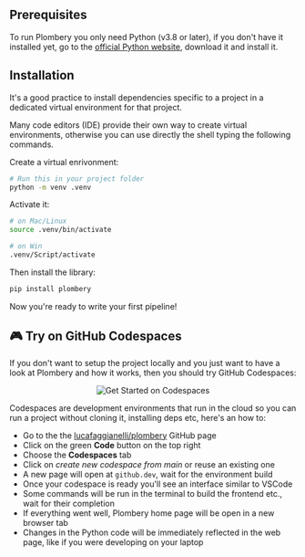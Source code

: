 ## Prerequisites

To run Plombery you only need Python (v3.8 or later), if you don't have it installed yet, go
to the [official Python website](https://www.python.org/downloads/), download it
and install it.

## Installation

It's a good practice to install dependencies specific to a project in
a dedicated virtual environment for that project.

Many code editors (IDE) provide their own way to create virtual environments,
otherwise you can use directly the shell typing the following commands.

Create a virtual enrivonment:

```bash
# Run this in your project folder
python -m venv .venv
```

Activate it:

```bash
# on Mac/Linux
source .venv/bin/activate
```

```sh
# on Win
.venv/Script/activate
```

Then install the library:

```sh
pip install plombery
```

Now you're ready to write your first pipeline!

## 🎮 Try on GitHub Codespaces

If you don't want to setup the project locally and you just want to have a look at
Plombery and how it works, then you should try GitHub Codespaces:

<figure align="center">
  <img src="https://github.com/lucafaggianelli/plombery/raw/main/docs/assets/images/codespaces.png" alt="Get Started on Codespaces">
</figure>

Codespaces are development environments that run in the cloud so you
can run a project without cloning it, installing deps etc, here's an how
to:

- Go to the the [lucafaggianelli/plombery](https://github.com/lucafaggianelli/plombery) GitHub page
- Click on the green **Code** button on the top right
- Choose the **Codespaces** tab
- Click on *create new codespace from main* or reuse an existing one
- A new page will open at `github.dev`, wait for the environment build
- Once your codespace is ready you'll see an interface similar to VSCode
- Some commands will be run in the terminal to build the frontend etc., wait for their completion
- If everything went well, Plombery home page will be open in a new browser tab
- Changes in the Python code will be immediately reflected in the web page, like if you were developing
  on your laptop

